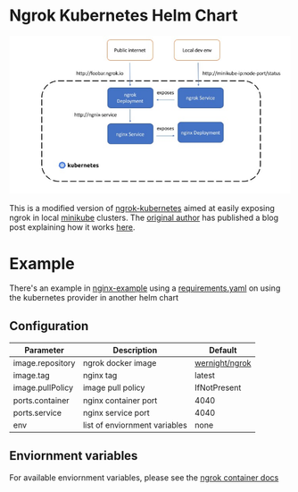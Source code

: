 # Ngrok Kubernetes Helm Chart

![](assets/ngrok-k8s.jpg)

This is a modified version of [ngrok-kubernetes](https://github.com/abhirockzz/ngrok-kubernetes) aimed at easily exposing ngrok in local [minikube](https://kubernetes.io/docs/setup/minikube/) clusters. The [original author](https://github.com/abhirockzz) has published a blog post explaining how it works [here](https://medium.com/@abhishek1987/expose-kubernetes-services-with-ngrok-65280142dab4).

# Example

There's an example in [nginx-example](charts/nginx-examples) using a [requirements.yaml](charts/nginx-examples/requirements.yaml) on using the kubernetes provider in another helm chart


## Configuration

| Parameter        | Description                   | Default                                                    |
|------------------|-------------------------------|------------------------------------------------------------|
| image.repository | ngrok docker image            | [wernight/ngrok](https://hub.docker.com/r/wernight/ngrok/) |
| image.tag        | nginx tag                     | latest                                                     |
| image.pullPolicy | image pull policy             | IfNotPresent                                               |
| ports.container  | nginx container port          | 4040                                                       |
| ports.service    | nginx service port            | 4040                                                       |
| env              | list of enviornment variables | none                                                       |

## Enviornment variables

For available enviornment variables, please see the [ngrok container docs](https://hub.docker.com/r/wernight/ngrok/)
